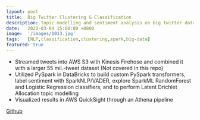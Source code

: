 ```yaml
---
layout: post
title:  Big Twitter Clustering & Classification
description: Topic modelling and sentiment analysis on big twitter data (4-55mil. tweets)
date:   2023-03-04 15:00:00 +0800
image:  '/images/1013.jpg'
tags:   [NLP,classification,clustering,spark,big-data]
featured: true
---
```


- Streamed tweets into AWS S3 with Kinesis Firehose and combined it with a larger 55 mil.-tweet dataset (Not covered in this repo)
- Utilized PySpark in DataBricks to build custom PySpark transformers, label sentiment with SparkNLP/VADER, explore SparkML RandomForest and Logistic Regression classifiers, and to perform Latent Drichlet Allocation topic modelling
- Visualized results in AWS QuickSight through an Athena pipeline

[Github](https://github.com/kevinjeswani/BigTwitter_Clustering-Classification)